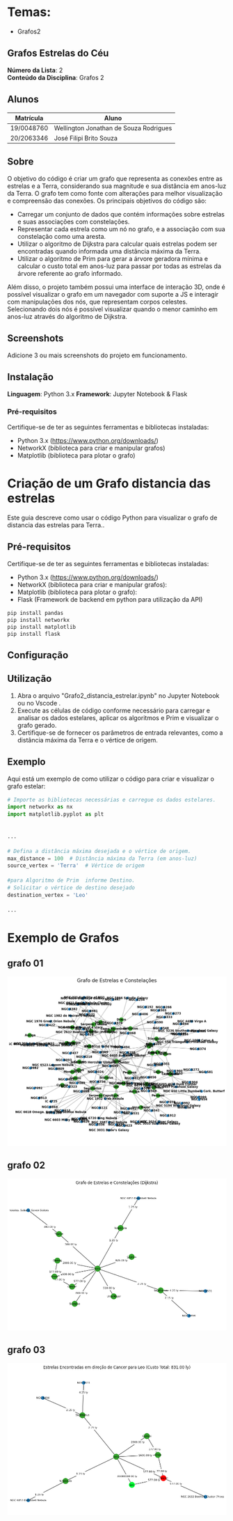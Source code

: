 # Temas:
 - Grafos2
 
## Grafos Estrelas do Céu

**Número da Lista**: 2<br>
**Conteúdo da Disciplina**: Grafos 2<br>

## Alunos
| Matrícula | Aluno                            |
| ---       | ---                              |
| 19/0048760 | Wellington Jonathan de Souza Rodrigues |
| 20/2063346  | José Filipi Brito Souza |

## Sobre
O objetivo do código é criar um grafo que representa as conexões entre as estrelas e a Terra, considerando sua magnitude e sua distância em anos-luz da Terra. O grafo tem como fonte com alterações para melhor visualização e compreensão das conexões. Os principais objetivos do código são:

- Carregar um conjunto de dados que contém informações sobre estrelas e suas associações com constelações.
- Representar cada estrela como um nó no grafo, e a associação com sua constelação como uma aresta.
- Utilizar o algoritmo de Dijkstra para calcular quais estrelas podem ser encontradas quando informada uma distância máxima da Terra.
- Utilizar o algoritmo de Prim para gerar a árvore geradora mínima e calcular o custo total em anos-luz para passar por todas as estrelas da árvore referente ao grafo informado.

Além disso, o projeto também possui uma interface de interação 3D, onde é possível visualizar o grafo em um navegador com suporte a JS e interagir com manipulações dos nós, que representam corpos celestes. Selecionando dois nós é possível visualizar quando o menor caminho em anos-luz através do algoritmo de Dijkstra.
## Screenshots
Adicione 3 ou mais screenshots do projeto em funcionamento.

## Instalação
**Linguagem**: Python 3.x
**Framework**: Jupyter Notebook & Flask 

### Pré-requisitos
Certifique-se de ter as seguintes ferramentas e bibliotecas instaladas:

- Python 3.x (https://www.python.org/downloads/)
- NetworkX (biblioteca para criar e manipular grafos)
- Matplotlib (biblioteca para plotar o grafo)




# Criação de um Grafo distancia das estrelas

Este guia descreve como usar o código Python para  visualizar o grafo de distancia das estrelas para Terra..

## Pré-requisitos

Certifique-se de ter as seguintes ferramentas e bibliotecas instaladas:

- Python 3.x (https://www.python.org/downloads/)
- NetworkX (biblioteca para criar e manipular grafos): 
- Matplotlib (biblioteca para plotar o grafo): 
- Flask (Framework de backend em python para utilização da API)

```
pip install pandas
pip install networkx
pip install matplotlib
pip install flask

```

## Configuração

## Utilização
1. Abra o arquivo "Grafo2_distancia_estrelar.ipynb" no Jupyter Notebook ou no Vscode .
2. Execute as células de código conforme necessário para carregar e analisar os dados estelares, aplicar os algoritmos  e Prim e visualizar o grafo gerado.
3. Certifique-se de fornecer os parâmetros de entrada relevantes, como a distância máxima da Terra e o vértice de origem.

## Exemplo
Aqui está um exemplo de como utilizar o código para criar e visualizar o grafo estelar:

```python
# Importe as bibliotecas necessárias e carregue os dados estelares.
import networkx as nx
import matplotlib.pyplot as plt


...

# Defina a distância máxima desejada e o vértice de origem.
max_distance = 100  # Distância máxima da Terra (em anos-luz)
source_vertex = 'Terra'  # Vértice de origem

#para Algoritmo de Prim  informe Destino.
# Solicitar o vértice de destino desejado
destination_vertex = 'Leo'

...


```

# Exemplo de Grafos 

## grafo 01

![Grafo 1](./assert/grafo1.png)
  
## grafo 02
![Grafo 2](./assert/grafo2.png)

## grafo 03
![Grafo 3](./assert/grafo3.png)

